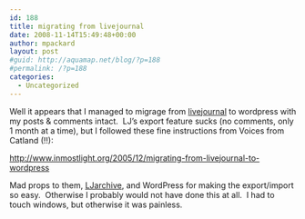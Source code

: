 ```yaml
---
id: 188
title: migrating from livejournal
date: 2008-11-14T15:49:48+00:00
author: mpackard
layout: post
#guid: http://aquamap.net/blog/?p=188
#permalink: /?p=188
categories:
  - Uncategorized
---
```

Well it appears that I managed to migrage from [livejournal](http://ghort.livejournal.com) to wordpress with my posts & comments intact.  LJ&#8217;s export feature sucks (no comments, only 1 month at a time), but I followed these fine instructions from Voices from Catland (!!):[  
](http://ghort.livejournal.com) 

<http://www.inmostlight.org/2005/12/migrating-from-livejournal-to-wordpress>

Mad props to them, [LJarchive](http://www.fawx.com/software/ljarchive/), and WordPress for making the export/import so easy.  Otherwise I probably would not have done this at all.  I had to touch windows, but otherwise it was painless.

